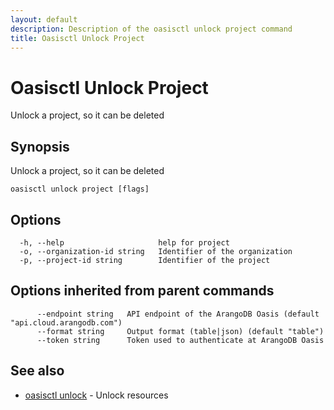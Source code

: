 ```yaml
---
layout: default
description: Description of the oasisctl unlock project command
title: Oasisctl Unlock Project
---
```

# Oasisctl Unlock Project

Unlock a project, so it can be deleted

## Synopsis

Unlock a project, so it can be deleted

```
oasisctl unlock project [flags]
```

## Options

```
  -h, --help                     help for project
  -o, --organization-id string   Identifier of the organization
  -p, --project-id string        Identifier of the project
```

## Options inherited from parent commands

```
      --endpoint string   API endpoint of the ArangoDB Oasis (default "api.cloud.arangodb.com")
      --format string     Output format (table|json) (default "table")
      --token string      Token used to authenticate at ArangoDB Oasis
```

## See also

* [oasisctl unlock](oasisctl-unlock.html)	 - Unlock resources

